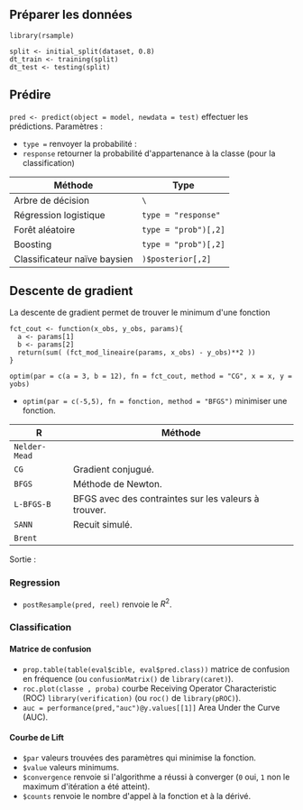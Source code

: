 ## Préparer les données 

`library(rsample)`

```
split <- initial_split(dataset, 0.8)
dt_train <- training(split)
dt_test <- testing(split)
```
## Prédire

`pred <- predict(object = model, newdata = test)` effectuer les prédictions. Paramètres :
	
* `type =` renvoyer la probabilité :
* `response` retourner la probabilité d'appartenance à la classe (pour la classification)

| Méthode                      | Type                 |
| ---------------------------- | -------------------- |
| Arbre de décision            | `\`                  |
| Régression logistique        | `type = "response"`  |
| Forêt aléatoire              | `type = "prob")[,2]` |
| Boosting                     | `type = "prob")[,2]` |
| Classificateur naïve baysien | `)$posterior[,2]`    |
## Descente de gradient

La descente de gradient permet de trouver le minimum d'une fonction 

```
fct_cout <- function(x_obs, y_obs, params){
  a <- params[1]
  b <- params[2]
  return(sum( (fct_mod_lineaire(params, x_obs) - y_obs)**2 ))
}

optim(par = c(a = 3, b = 12), fn = fct_cout, method = "CG", x = x, y = yobs)
```

* `optim(par = c(-5,5), fn = fonction, method = "BFGS")` minimiser une fonction. 

R				| Méthode
----------------|----------
`Nelder-Mead`	|
`CG`			| Gradient conjugué.
`BFGS`			| Méthode de Newton. 
`L-BFGS-B`		| BFGS avec des contraintes sur les valeurs à trouver.
`SANN`			| Recuit simulé.
`Brent`			|
Sortie :
### Regression 

* `postResample(pred, reel)` renvoie le $R^2$.
### Classification 

#### Matrice de confusion

* `prop.table(table(eval$cible, eval$pred.class))` matrice de confusion en fréquence (ou `confusionMatrix()` de `library(caret)`).
* `roc.plot(classe , proba)` courbe Receiving Operator Characteristic (ROC) `library(verification)` (ou `roc()` de `library(pROC)`).
* `auc = performance(pred,"auc")@y.values[[1]]` Area Under the Curve (AUC).
#### Courbe de Lift

* `$par` valeurs trouvées des paramètres qui minimise la fonction.
* `$value` valeurs minimums.
* `$convergence` renvoie si l'algorithme a réussi à converger (`0` oui, `1` non le maximum d'itération a été atteint).
* `$counts` renvoie le nombre d'appel à la fonction et à la dérivé.
